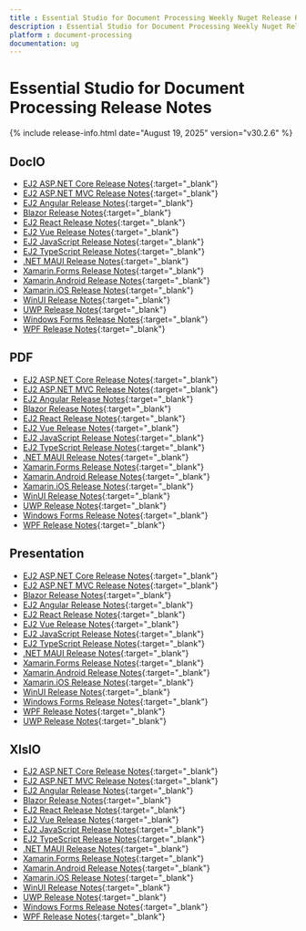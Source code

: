```yaml
---
title : Essential Studio for Document Processing Weekly Nuget Release Release Notes  
description : Essential Studio for Document Processing Weekly Nuget Release Release Notes  
platform : document-processing
documentation: ug
---
```


# Essential Studio for Document Processing  Release Notes  

{% include release-info.html date="August 19, 2025" version="v30.2.6" %} 




## DocIO

* [EJ2 ASP.NET Core Release Notes](https://ej2.syncfusion.com/aspnetcore/documentation/release-notes/30.2.6#docio){:target="_blank"}
* [EJ2 ASP.NET MVC Release Notes](https://ej2.syncfusion.com/aspnetmvc/documentation/release-notes/30.2.6#docio){:target="_blank"}
* [EJ2 Angular Release Notes](https://ej2.syncfusion.com/angular/documentation/release-notes/30.2.6#docio){:target="_blank"}
* [Blazor Release Notes](https://blazor.syncfusion.com/documentation/release-notes/30.2.6#docio){:target="_blank"}
* [EJ2 React Release Notes](https://ej2.syncfusion.com/react/documentation/release-notes/30.2.6#docio){:target="_blank"}
* [EJ2 Vue  Release Notes](https://ej2.syncfusion.com/vue/documentation/release-notes/30.2.6#docio){:target="_blank"}
* [EJ2 JavaScript Release Notes](https://ej2.syncfusion.com/javascript/documentation/release-notes/30.2.6#docio){:target="_blank"}
* [EJ2 TypeScript Release Notes](https://ej2.syncfusion.com/documentation/release-notes/30.2.6#docio){:target="_blank"}
* [.NET MAUI Release Notes](/maui/release-notes/v30.2.6#docio){:target="_blank"}
* [Xamarin.Forms Release Notes](/xamarin/release-notes/v30.2.6#docio){:target="_blank"}
* [Xamarin.Android Release Notes](/xamarin-android/release-notes/v30.2.6#docio){:target="_blank"}
* [Xamarin.iOS Release Notes](/xamarin-ios/release-notes/v30.2.6#docio){:target="_blank"}
* [WinUI Release Notes](/winui/release-notes/v30.2.6#docio){:target="_blank"}
* [UWP Release Notes](/uwp/release-notes/v30.2.6#docio){:target="_blank"}
* [Windows Forms Release Notes](/windowsforms/release-notes/v30.2.6#docio){:target="_blank"}
* [WPF Release Notes](/wpf/release-notes/v30.2.6#docio){:target="_blank"}



## PDF

* [EJ2 ASP.NET Core Release Notes](https://ej2.syncfusion.com/aspnetcore/documentation/release-notes/30.2.6#pdf){:target="_blank"}
* [EJ2 ASP.NET MVC Release Notes](https://ej2.syncfusion.com/aspnetmvc/documentation/release-notes/30.2.6#pdf){:target="_blank"}
* [EJ2 Angular Release Notes](https://ej2.syncfusion.com/angular/documentation/release-notes/30.2.6#pdf){:target="_blank"}
* [Blazor Release Notes](https://blazor.syncfusion.com/documentation/release-notes/30.2.6#pdf){:target="_blank"}
* [EJ2 React Release Notes](https://ej2.syncfusion.com/react/documentation/release-notes/30.2.6#pdf){:target="_blank"}
* [EJ2 Vue  Release Notes](https://ej2.syncfusion.com/vue/documentation/release-notes/30.2.6#pdf){:target="_blank"}
* [EJ2 JavaScript Release Notes](https://ej2.syncfusion.com/javascript/documentation/release-notes/30.2.6#pdf){:target="_blank"}
* [EJ2 TypeScript Release Notes](https://ej2.syncfusion.com/documentation/release-notes/30.2.6#pdf){:target="_blank"}
* [.NET MAUI Release Notes](/maui/release-notes/v30.2.6#pdf){:target="_blank"}
* [Xamarin.Forms Release Notes](/xamarin/release-notes/v30.2.6#pdf){:target="_blank"}
* [Xamarin.Android Release Notes](/xamarin-android/release-notes/v30.2.6#pdf){:target="_blank"}
* [Xamarin.iOS Release Notes](/xamarin-ios/release-notes/v30.2.6#pdf){:target="_blank"}
* [WinUI Release Notes](/winui/release-notes/v30.2.6#pdf){:target="_blank"}
* [UWP Release Notes](/uwp/release-notes/v30.2.6#pdf){:target="_blank"}
* [Windows Forms Release Notes](/windowsforms/release-notes/v30.2.6#pdf){:target="_blank"}
* [WPF Release Notes](/wpf/release-notes/v30.2.6#pdf){:target="_blank"}


## Presentation

* [EJ2 ASP.NET Core Release Notes](https://ej2.syncfusion.com/aspnetcore/documentation/release-notes/30.2.6#presentation){:target="_blank"}
* [EJ2 ASP.NET MVC Release Notes](https://ej2.syncfusion.com/aspnetmvc/documentation/release-notes/30.2.6#presentation){:target="_blank"}
* [Blazor Release Notes](https://blazor.syncfusion.com/documentation/release-notes/30.2.6#presentation){:target="_blank"}
* [EJ2 Angular Release Notes](https://ej2.syncfusion.com/angular/documentation/release-notes/30.2.6#presentation){:target="_blank"}
* [EJ2 React Release Notes](https://ej2.syncfusion.com/react/documentation/release-notes/30.2.6#presentation){:target="_blank"}
* [EJ2 Vue  Release Notes](https://ej2.syncfusion.com/vue/documentation/release-notes/30.2.6#presentation){:target="_blank"}
* [EJ2 JavaScript Release Notes](https://ej2.syncfusion.com/javascript/documentation/release-notes/30.2.6#presentation){:target="_blank"}
* [EJ2 TypeScript Release Notes](https://ej2.syncfusion.com/documentation/release-notes/30.2.6#presentation){:target="_blank"}
* [.NET MAUI Release Notes](/maui/release-notes/v30.2.6#presentation){:target="_blank"}
* [Xamarin.Forms Release Notes](/xamarin/release-notes/v30.2.6#presentation){:target="_blank"}
* [Xamarin.Android Release Notes](/xamarin-android/release-notes/v30.2.6#presentation){:target="_blank"}
* [Xamarin.iOS Release Notes](/xamarin-ios/release-notes/v30.2.6#presentation){:target="_blank"}
* [WinUI Release Notes](/winui/release-notes/v30.2.6#presentation){:target="_blank"}
* [Windows Forms Release Notes](/windowsforms/release-notes/v30.2.6#presentation){:target="_blank"}
* [WPF Release Notes](/wpf/release-notes/v30.2.6#presentation){:target="_blank"}
* [UWP Release Notes](/uwp/release-notes/v30.2.6#presentation){:target="_blank"}



## XlsIO

* [EJ2 ASP.NET Core Release Notes](https://ej2.syncfusion.com/aspnetcore/documentation/release-notes/30.2.6#xlsio){:target="_blank"}
* [EJ2 ASP.NET MVC Release Notes](https://ej2.syncfusion.com/aspnetmvc/documentation/release-notes/30.2.6#xlsio){:target="_blank"}
* [EJ2 Angular Release Notes](https://ej2.syncfusion.com/angular/documentation/release-notes/30.2.6#xlsio){:target="_blank"}
* [Blazor Release Notes](https://blazor.syncfusion.com/documentation/release-notes/30.2.6#xlsio){:target="_blank"}
* [EJ2 React Release Notes](https://ej2.syncfusion.com/react/documentation/release-notes/30.2.6#xlsio){:target="_blank"}
* [EJ2 Vue  Release Notes](https://ej2.syncfusion.com/vue/documentation/release-notes/30.2.6#xlsio){:target="_blank"}
* [EJ2 JavaScript Release Notes](https://ej2.syncfusion.com/javascript/documentation/release-notes/30.2.6#xlsio){:target="_blank"}
* [EJ2 TypeScript Release Notes](https://ej2.syncfusion.com/documentation/release-notes/30.2.6#xlsio){:target="_blank"}
* [.NET MAUI Release Notes](/maui/release-notes/v30.2.6#xlsio){:target="_blank"}
* [Xamarin.Forms Release Notes](/xamarin/release-notes/v30.2.6#xlsio){:target="_blank"}
* [Xamarin.Android Release Notes](/xamarin-android/release-notes/v30.2.6#xlsio){:target="_blank"}
* [Xamarin.iOS Release Notes](/xamarin-ios/release-notes/v30.2.6#xlsio){:target="_blank"}
* [WinUI Release Notes](/winui/release-notes/v30.2.6#xlsio){:target="_blank"}
* [UWP Release Notes](/uwp/release-notes/v30.2.6#xlsio){:target="_blank"}
* [Windows Forms Release Notes](/windowsforms/release-notes/v30.2.6#xlsio){:target="_blank"}
* [WPF Release Notes](/wpf/release-notes/v30.2.6#xlsio){:target="_blank"}


